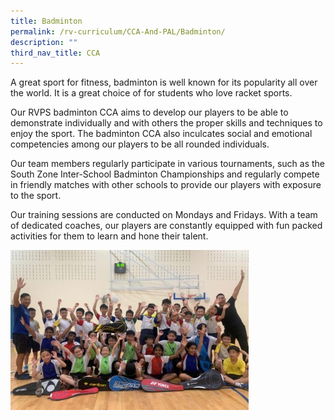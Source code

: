 ```yaml
---
title: Badminton
permalink: /rv-curriculum/CCA-And-PAL/Badminton/
description: ""
third_nav_title: CCA
---
```

A great sport for fitness, badminton is well known for its popularity all over the world. It is a great choice of for students who love racket sports. 

  

Our RVPS badminton CCA aims to develop our players to be able to demonstrate individually and with others the proper skills and techniques to enjoy the sport. The badminton CCA also inculcates social and emotional competencies among our players to be all rounded individuals.

Our team members regularly participate in various tournaments, such as the South Zone Inter-School Badminton Championships and regularly compete in friendly matches with other schools to provide our players with exposure to the sport.

Our training sessions are conducted on Mondays and Fridays. With a team of dedicated coaches, our players are constantly equipped with fun packed activities for them to learn and hone their talent.

![](/images/RV%20Curriculum/CCA%20and%20PAL/Badminton/q2.jpg)